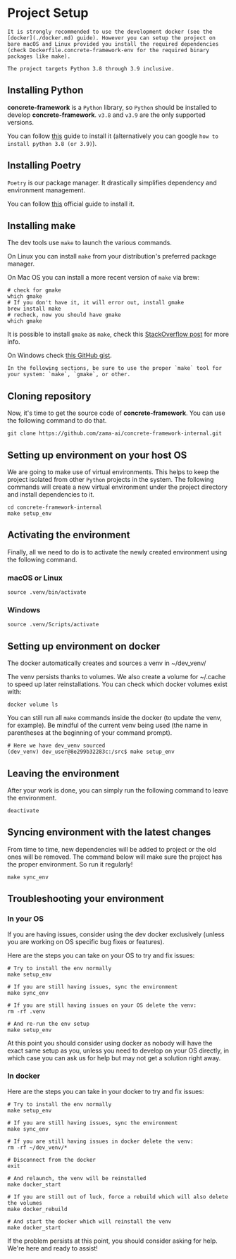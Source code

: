 # Project Setup

```{note}  
It is strongly recommended to use the development docker (see the [docker](./docker.md) guide). However you can setup the project on bare macOS and Linux provided you install the required dependencies (check Dockerfile.concrete-framework-env for the required binary packages like make).

The project targets Python 3.8 through 3.9 inclusive.
```

## Installing Python

**concrete-framework** is a `Python` library, so `Python` should be installed to develop **concrete-framework**. `v3.8` and `v3.9` are the only supported versions.

You can follow [this](https://realpython.com/installing-python/) guide to install it (alternatively you can google `how to install python 3.8 (or 3.9)`).

## Installing Poetry

`Poetry` is our package manager. It drastically simplifies dependency and environment management.

You can follow [this](https://python-poetry.org/docs/#installation) official guide to install it.

## Installing make

The dev tools use `make` to launch the various commands.

On Linux you can install `make` from your distribution's preferred package manager.

On Mac OS you can install a more recent version of `make` via brew:

```shell
# check for gmake
which gmake
# If you don't have it, it will error out, install gmake
brew install make
# recheck, now you should have gmake
which gmake
```

It is possible to install `gmake` as `make`, check this [StackOverflow post](https://stackoverflow.com/questions/38901894/how-can-i-install-a-newer-version-of-make-on-mac-os) for more info.

On Windows check [this GitHub gist](https://gist.github.com/evanwill/0207876c3243bbb6863e65ec5dc3f058#make).

```{hint}
In the following sections, be sure to use the proper `make` tool for your system: `make`, `gmake`, or other.
```

## Cloning repository

Now, it's time to get the source code of **concrete-framework**. You can use the following command to do that.

```shell
git clone https://github.com/zama-ai/concrete-framework-internal.git
```

## Setting up environment on your host OS

We are going to make use of virtual environments. This helps to keep the project isolated from other `Python` projects in the system. The following commands will create a new virtual environment under the project directory and install dependencies to it.

```shell
cd concrete-framework-internal
make setup_env
```

## Activating the environment

Finally, all we need to do is to activate the newly created environment using the following command.

### macOS or Linux

```shell
source .venv/bin/activate
```

### Windows

```shell
source .venv/Scripts/activate
```

## Setting up environment on docker

The docker automatically creates and sources a venv in ~/dev_venv/

The venv persists thanks to volumes. We also create a volume for ~/.cache to speed up later reinstallations. You can check which docker volumes exist with:

```shell
docker volume ls
```

You can still run all `make` commands inside the docker (to update the venv, for example). Be mindful of the current venv being used (the name in parentheses at the beginning of your command prompt).

```shell
# Here we have dev_venv sourced
(dev_venv) dev_user@8e299b32283c:/src$ make setup_env
```

## Leaving the environment

After your work is done, you can simply run the following command to leave the environment.

```shell
deactivate
```

## Syncing environment with the latest changes

From time to time, new dependencies will be added to project or the old ones will be removed. The command below will make sure the project has the proper environment. So run it regularly!

```shell
make sync_env
```

## Troubleshooting your environment

### In your OS

If you are having issues, consider using the dev docker exclusively (unless you are working on OS specific bug fixes or features).

Here are the steps you can take on your OS to try and fix issues:

```shell
# Try to install the env normally
make setup_env

# If you are still having issues, sync the environment
make sync_env

# If you are still having issues on your OS delete the venv:
rm -rf .venv

# And re-run the env setup
make setup_env
```

At this point you should consider using docker as nobody will have the exact same setup as you, unless you need to develop on your OS directly, in which case you can ask us for help but may not get a solution right away.

### In docker

Here are the steps you can take in your docker to try and fix issues:

```shell
# Try to install the env normally
make setup_env

# If you are still having issues, sync the environment
make sync_env

# If you are still having issues in docker delete the venv:
rm -rf ~/dev_venv/*

# Disconnect from the docker
exit

# And relaunch, the venv will be reinstalled
make docker_start

# If you are still out of luck, force a rebuild which will also delete the volumes
make docker_rebuild

# And start the docker which will reinstall the venv
make docker_start
```

If the problem persists at this point, you should consider asking for help. We're here and ready to assist!
